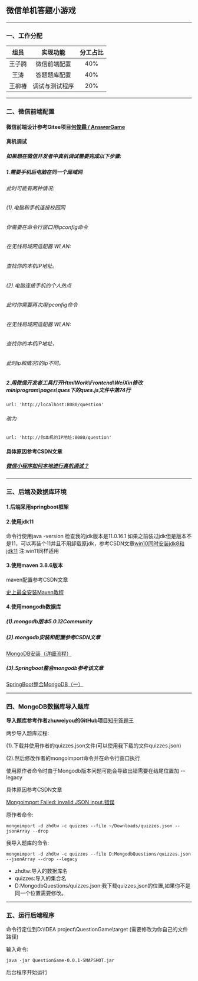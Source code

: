 ## 微信单机答题小游戏

---

### 一、工作分配
组员|实现功能|分工占比
:--:|:--:|:--:|
王子腾|微信前端配置|40%
王涛|答题题库配置|40%
王柳椿|调试与测试程序|20%

---

### 二、微信前端配置


#### 微信前端设计参考Gitee项目[何俊霖 / AnswerGame](https://gitee.com/TimeWings/AnswerGame)

#### 真机调试

##### 如果想在微信开发者中真机调试需要完成以下步骤:

##### 1.需要手机后电脑在同一个局域网
###### 此时可能有两种情况:
###### (1).电脑和手机连接校园网
###### 你需要在命令行窗口用ipconfig命令
###### 在无线局域网适配器 WLAN:
###### 查找你的本机IP地址。
###### (2).电脑连接手机的个人热点 
###### 此时你需要再次用ipconfig命令
###### 在无线局域网适配器 WLAN:
###### 查找你的本机IP地址，
###### 此时ip和情况1的ip不同。

##### 2.用微信开发者工具打开HtmlWork\Frontend\WeiXin修改miniprogram\pages\ques下的ques.js文件中第74行

    url: 'http://localhost:8080/question'

###### 改为

    url: 'http://你本机的IP地址:8080/question'

#### 具体原因参考CSDN文章
##### [微信小程序如何本地进行真机调试？](http://t.csdn.cn/eFktl)

---

### 三、后端及数据库环境
#### 1.后端采用springboot框架
#### 2.使用jdk11
命令行使用java -version 检查我的jdk版本是11.0.16.1
如果之前装过jdk但是版本不是11，可以再装个11并且不用卸载原jdk，参考CSDN文章[win10同时安装jdk8和jdk11](http://t.csdn.cn/EyBQM) 注:win11同样适用
#### 3.使用maven 3.8.6版本
maven配置参考CSDN文章

[史上最全安装Maven教程](http://t.csdn.cn/zT4oM)
#### 4.使用mongodb数据库
##### (1).mongodb版本5.0.12Community
##### (2).mongodb安装和配置参考CSDN文章
[MongoDB安装（详细流程）](http://t.csdn.cn/SYuJi)
##### (3).Springboot整合mongodb参考该文章
[SpringBoot整合MongoDB（一）](http://t.csdn.cn/O3P9F)

---

### 四、MongoDB数据库导入题库
__导入题库参考作者zhuweiyou的GitHub项目__[知乎答题王](https://github.com/game-helper/weixin/tree/master/%E7%9F%A5%E4%B9%8E%E7%AD%94%E9%A2%98%E7%8E%8B)

两步导入题库过程:

(1).下载并使用作者的quizzes.json文件(可以使用我下载的文件quizzes.json)

(2).然后修改作者的mongoimport命令并在命令行窗口执行


使用原作者命令时由于Mongodb版本问题可能会导致出错需要在结尾位置加 --legacy

具体原因参考CSDN文章

[Mongoimport Failed: invalid JSON input.错误](http://t.csdn.cn/TzngE)

原作者命令:

    mongoimport -d zhdtw -c quizzes --file ~/Downloads/quizzes.json --jsonArray --drop

我导入题库的命令:

    mongoimport -d zhdtw -c quizzes --file D:MongodbQuestions/quizzes.json --jsonArray --drop --legacy
- zhdtw:导入的数据库名 
- quizzes:导入的集合名 
- D:MongodbQuestions/quizzes.json:我下载quizzes.json的位置,如果你不是同一个位置需要修改。
  
---

### 五、运行后端程序
命令行定位到D:\IDEA project\QuestionGame\target
(需要修改为你自己的文件路径)

输入命令:

    java -jar QuestionGame-0.0.1-SNAPSHOT.jar
后台程序开始运行
